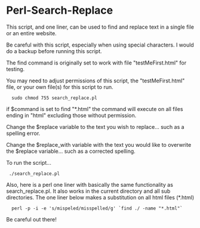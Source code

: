 # Perl-Search-Replace

This script, and one liner, can be used to find and replace text in a single file or an entire website.

Be careful with this script, especially when using special characters. I would do a backup before running this script.

The find command is originally set to work with file "testMeFirst.html" for testing.

You may need to adjust permissions of this script, the "testMeFirst.html" file, or your own file(s) for this script to run.

      sudo chmod 755 search_replace.pl

if $command is set to find "*.html" the command will execute on all files ending in "html"  excluding those without permission.

Change the $replace variable to the text you wish to replace... such as a spelling error.

Change the $replace_with variable with the text you would like to overwrite the $replace variable... such as a corrected spelling.

To run the script...
            
     ./search_replace.pl

Also, here is a perl one liner with basically the same functionality as search_replace.pl. It also works in the current directory and all sub directories. The one liner below makes a substitution on all html files (*.html) 
     
      perl -p -i -e 's/mispeled/misspelled/g' `find ./ -name "*.html"`

Be careful out there!
